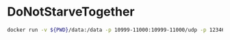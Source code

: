 # DoNotStarveTogether

```bash
docker run -v ${PWD}/data:/data -p 10999-11000:10999-11000/udp -p 12346-12347:12346-12347/udp -it jamesits/dst-server:latest
```
